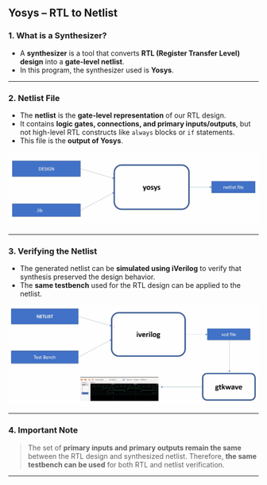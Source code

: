 
## Yosys – RTL to Netlist

### 1. **What is a Synthesizer?**

* A **synthesizer** is a tool that converts **RTL (Register Transfer Level) design** into a **gate-level netlist**.
* In this program, the synthesizer used is **Yosys**.

---

### 2. **Netlist File**

* The **netlist** is the **gate-level representation** of our RTL design.
* It contains **logic gates, connections, and primary inputs/outputs**, but not high-level RTL constructs like `always` blocks or `if` statements.
* This file is the **output of Yosys**.

![yosys](https://github.com/DHANASRI-A/RISC-V-Chip-Tapeout/blob/b07d02d8e02695935208c37325499bfccc3935b9/Week_1/Day_1/Pictures/Yosys.png)

---

### 3. **Verifying the Netlist**

* The generated netlist can be **simulated using iVerilog** to verify that synthesis preserved the design behavior.
* The **same testbench** used for the RTL design can be applied to the netlist.

![synthesis](https://github.com/DHANASRI-A/RISC-V-Chip-Tapeout/blob/b07d02d8e02695935208c37325499bfccc3935b9/Week_1/Day_1/Pictures/synthesis%20verification.png)

---

### 4. **Important Note**

> The set of **primary inputs and primary outputs remain the same** between the RTL design and synthesized netlist.
> Therefore, **the same testbench can be used** for both RTL and netlist verification.

---


